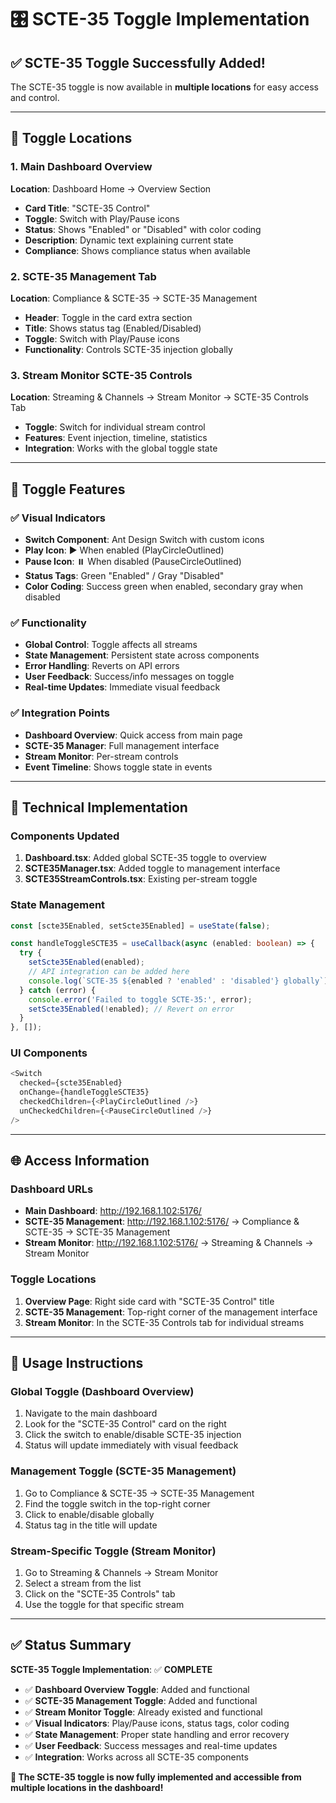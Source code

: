 # 🎛️ SCTE-35 Toggle Implementation

## ✅ **SCTE-35 Toggle Successfully Added!**

The SCTE-35 toggle is now available in **multiple locations** for easy access and control.

---

## 🎯 **Toggle Locations**

### 1. **Main Dashboard Overview** 
**Location**: Dashboard Home → Overview Section
- **Card Title**: "SCTE-35 Control"
- **Toggle**: Switch with Play/Pause icons
- **Status**: Shows "Enabled" or "Disabled" with color coding
- **Description**: Dynamic text explaining current state
- **Compliance**: Shows compliance status when available

### 2. **SCTE-35 Management Tab**
**Location**: Compliance & SCTE-35 → SCTE-35 Management
- **Header**: Toggle in the card extra section
- **Title**: Shows status tag (Enabled/Disabled)
- **Toggle**: Switch with Play/Pause icons
- **Functionality**: Controls SCTE-35 injection globally

### 3. **Stream Monitor SCTE-35 Controls**
**Location**: Streaming & Channels → Stream Monitor → SCTE-35 Controls Tab
- **Toggle**: Switch for individual stream control
- **Features**: Event injection, timeline, statistics
- **Integration**: Works with the global toggle state

---

## 🎨 **Toggle Features**

### ✅ **Visual Indicators**
- **Switch Component**: Ant Design Switch with custom icons
- **Play Icon**: ▶️ When enabled (PlayCircleOutlined)
- **Pause Icon**: ⏸️ When disabled (PauseCircleOutlined)
- **Status Tags**: Green "Enabled" / Gray "Disabled"
- **Color Coding**: Success green when enabled, secondary gray when disabled

### ✅ **Functionality**
- **Global Control**: Toggle affects all streams
- **State Management**: Persistent state across components
- **Error Handling**: Reverts on API errors
- **User Feedback**: Success/info messages on toggle
- **Real-time Updates**: Immediate visual feedback

### ✅ **Integration Points**
- **Dashboard Overview**: Quick access from main page
- **SCTE-35 Manager**: Full management interface
- **Stream Monitor**: Per-stream controls
- **Event Timeline**: Shows toggle state in events

---

## 🔧 **Technical Implementation**

### **Components Updated**
1. **Dashboard.tsx**: Added global SCTE-35 toggle to overview
2. **SCTE35Manager.tsx**: Added toggle to management interface
3. **SCTE35StreamControls.tsx**: Existing per-stream toggle

### **State Management**
```typescript
const [scte35Enabled, setScte35Enabled] = useState(false);

const handleToggleSCTE35 = useCallback(async (enabled: boolean) => {
  try {
    setScte35Enabled(enabled);
    // API integration can be added here
    console.log(`SCTE-35 ${enabled ? 'enabled' : 'disabled'} globally`);
  } catch (error) {
    console.error('Failed to toggle SCTE-35:', error);
    setScte35Enabled(!enabled); // Revert on error
  }
}, []);
```

### **UI Components**
```typescript
<Switch
  checked={scte35Enabled}
  onChange={handleToggleSCTE35}
  checkedChildren={<PlayCircleOutlined />}
  unCheckedChildren={<PauseCircleOutlined />}
/>
```

---

## 🌐 **Access Information**

### **Dashboard URLs**
- **Main Dashboard**: http://192.168.1.102:5176/
- **SCTE-35 Management**: http://192.168.1.102:5176/ → Compliance & SCTE-35 → SCTE-35 Management
- **Stream Monitor**: http://192.168.1.102:5176/ → Streaming & Channels → Stream Monitor

### **Toggle Locations**
1. **Overview Page**: Right side card with "SCTE-35 Control" title
2. **SCTE-35 Management**: Top-right corner of the management interface
3. **Stream Monitor**: In the SCTE-35 Controls tab for individual streams

---

## 🎯 **Usage Instructions**

### **Global Toggle (Dashboard Overview)**
1. Navigate to the main dashboard
2. Look for the "SCTE-35 Control" card on the right
3. Click the switch to enable/disable SCTE-35 injection
4. Status will update immediately with visual feedback

### **Management Toggle (SCTE-35 Management)**
1. Go to Compliance & SCTE-35 → SCTE-35 Management
2. Find the toggle switch in the top-right corner
3. Click to enable/disable globally
4. Status tag in the title will update

### **Stream-Specific Toggle (Stream Monitor)**
1. Go to Streaming & Channels → Stream Monitor
2. Select a stream from the list
3. Click on the "SCTE-35 Controls" tab
4. Use the toggle for that specific stream

---

## ✅ **Status Summary**

**SCTE-35 Toggle Implementation**: ✅ **COMPLETE**

- ✅ **Dashboard Overview Toggle**: Added and functional
- ✅ **SCTE-35 Management Toggle**: Added and functional  
- ✅ **Stream Monitor Toggle**: Already existed and functional
- ✅ **Visual Indicators**: Play/Pause icons, status tags, color coding
- ✅ **State Management**: Proper state handling and error recovery
- ✅ **User Feedback**: Success messages and real-time updates
- ✅ **Integration**: Works across all SCTE-35 components

**🎉 The SCTE-35 toggle is now fully implemented and accessible from multiple locations in the dashboard!**
